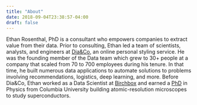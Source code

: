 ```yaml
---
title: "About"
date: 2018-09-04T23:38:57-04:00
draft: false
---
```


Ethan Rosenthal, PhD is a consultant who empowers companies to extract value from their data. Prior to consulting, Ethan led a team of scientists, analysts, and engineers at [Dia&Co](https://www.dia.com/), an online personal styling service. He was the founding member of the Data team which grew to 30+ people at a company that scaled from 70 to 700 employees during his tenure. In that time, he built numerous data applications to automate solutions to problems involving recommendations, logistics, deep learning, and more. Before Dia&Co, Ethan worked as a Data Scientist at [Birchbox](https://www.birchbox.com/) and earned a [PhD](https://physics.ethanrosenthal.com/) in Physics from Columbia University building atomic-resolution microscopes to study superconductors.
